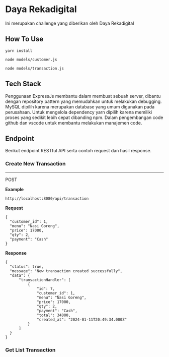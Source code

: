 # **Daya Rekadigital**

Ini merupakan challenge yang diberikan oleh Daya Rekadigital

## **How To Use**

  ```
  yarn install
  ```

  ```
  node models/customer.js
  ```

  ```
  node models/transaction.js
  ```

## **Tech Stack**

  Penggunaan ExpressJs membantu dalam membuat sebuah server, dibantu dengan repository pattern yang memudahkan untuk melakukan debugging. MySQL dipilih karena merupakan database yang umum digunakan pada perusahaan. Untuk mengelola dependency yarn dipilih karena memiliki proses yang sedikit lebih cepat dibanding npm. Dalam pengembangan code github dan vscode untuk membantu melakukan manajemen code.


## **Endpoint**

  Berikut endpoint RESTful API serta contoh request dan hasil response.

### **Create New Transaction**

  ---

  POST

  **Example**

  ```
  http://localhost:8080/api/transaction
  ```

  **Request**

  ``` 
  {
    "customer_id": 1,
    "menu": "Nasi Goreng",
    "price": 17000,
    "qty": 2,
    "payment": "Cash"
  }
  ```

  **Response**

  ```
  {
    "status": true,
    "message": "New transaction created successfully",
    "data": {
        "transactionHandler": [
            {
                "id": 7,
                "customer_id": 1,
                "menu": "Nasi Goreng",
                "price": 17000,
                "qty": 2,
                "payment": "Cash",
                "total": 34000,
                "created_at": "2024-01-11T20:49:34.000Z"
            }
        ]
    }
  }
  ```

### **Get List Transaction**

